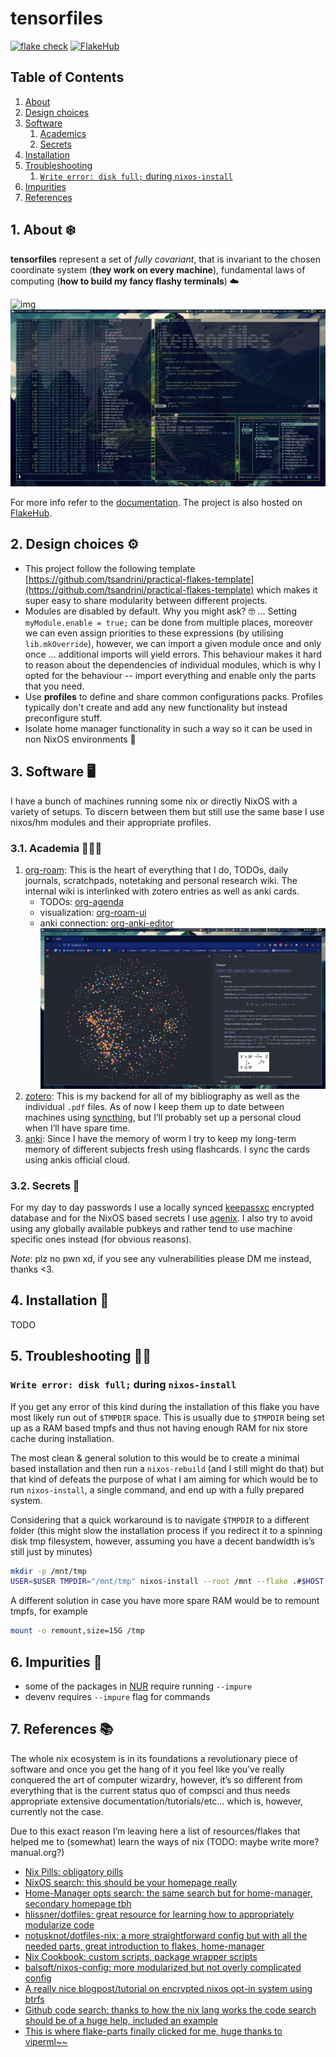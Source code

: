 # tensorfiles

[![flake check](https://github.com/tsandrini/tensorfiles/actions/workflows/check-on-merge.yml/badge.svg)](https://github.com/tsandrini/tensorfiles/actions/workflows/check-on-merge.yml)
[![FlakeHub](https://github.com/tsandrini/tensorfiles/actions/workflows/flakehub.yml/badge.svg)](https://github.com/tsandrini/tensorfiles/actions/workflows/flakehub.yml)

## Table of Contents

1. [About](1-about)
2. [Design choices](2-design-choices)
3. [Software](3-software)
   1. [Academics](31-academics)
   2. [Secrets](32-secrets)
4. [Installation](4-installation)
5. [Troubleshooting](5-troubleshooting)
   1. [`Write error: disk full;` during `nixos-install`](write-error-disk-full-during-nixos-install)
6. [Impurities](6-impurities)
7. [References](7-references)

## 1. About ❄️

**tensorfiles** represent a set of _fully covariant_, that is invariant to the
chosen coordinate system (**they work on every machine**), fundamental
laws of computing (**how to build my fancy flashy terminals**) ☁️

![img](parts/pkgs/docs/docs/assets/images/showcase_3.png)
![img](parts/pkgs/docs/docs/assets/images/showcase_1.png)

For more info refer to the [documentation](https://tsandrini.github.io/tensorfiles/).
The project is also hosted on [FlakeHub](https://flakehub.com/flake/tsandrini/tensorfiles/).

## 2. Design choices ⚙️

- This project follow the following template
  [https://github.com/tsandrini/practical-flakes-template](https://github.com/tsandrini/practical-flakes-template)
  which makes it super easy to share modularity between different projects.
- Modules are disabled by default. Why you might ask? 🤓 ... Setting
  `myModule.enable = true;` can be done from multiple places, moreover we can
  even assign priorities to these expressions (by utilising `lib.mkOverride`),
  however, we can import a given module once and only once ... additional imports
  will yield errors. This behaviour makes it hard to reason about the dependencies
  of individual modules, which is why I opted for the behaviour --
  import everything and enable only the parts that you need.
- Use **profiles** to define and share common configurations packs. Profiles
  typically don't create and add any new functionality but instead preconfigure
  stuff.
- Isolate home manager functionality in such a way so it can be used in non
  NixOS environments 👥

## 3. Software 🖥️

I have a bunch of machines running some nix or directly NixOS with a variety
of setups. To discern between them but still use the same base I use nixos/hm
modules and their appropriate profiles.

### 3.1. Academia 👩🏽‍💼

1. [org-roam](https://www.orgroam.com/): This is the heart of everything that I
   do, TODOs, daily journals, scratchpads, notetaking and personal research wiki.
   The internal wiki is interlinked with zotero entries as well as anki cards.
   - TODOs: [org-agenda](https://orgmode.org/manual/Agenda-Views.html)
   - visualization: [org-roam-ui](https://github.com/org-roam/org-roam-ui)
   - anki connection: [org-anki-editor](https://github.com/louietan/anki-editor)
     ![img](parts/pkgs/docs/docs/assets/images/showcase_org_roam_ui.png)
2. [zotero](https://www.zotero.org/): This is my backend for all of my
   bibliography as well as the individual `.pdf` files. As of now I keep them up
   to date between machines using [syncthing](https://syncthing.net/), but
   I&rsquo;ll probably set up a personal cloud when I&rsquo;ll have spare time.
3. [anki](https://apps.ankiweb.net/): Since I have the memory of worm I try to
   keep my long-term memory of different subjects fresh using flashcards. I sync
   the cards using ankis official cloud.

### 3.2. Secrets 🔑

For my day to day passwords I use a locally synced
[keepassxc](https://keepassxc.org/) encrypted database and for the NixOS based
secrets I use [agenix](https://github.com/ryantm/agenix). I also try to avoid
using any globally available pubkeys and rather tend to use machine specific
ones instead (for obvious reasons).

_Note_: plz no pwn xd, if you see any vulnerabilities please DM me instead,
thanks <3.

## 4. Installation 💾

TODO

## 5. Troubleshooting 😵‍💫

### `Write error: disk full;` during `nixos-install`

If you get any error of this kind during the installation of this flake
you have most likely run out of `$TMPDIR` space. This is usually due
to `$TMPDIR` being set up as a RAM based tmpfs and thus not having enough
RAM for nix store cache during installation.

The most clean & general solution to this would be to create a minimal
based installation and then run a `nixos-rebuild` (and I still might do that)
but that kind of defeats the purpose of what I am aiming for which would be
to run `nixos-install`, a single command, and end up with a fully prepared
system.

Considering that a quick workaround is to navigate `$TMPDIR` to a different
folder (this might slow the installation process if you redirect it to a
spinning disk tmp filesystem, however, assuming you have a decent bandwidth
is&rsquo;s still just by minutes)

```bash
mkdir -p /mnt/tmp
USER=$USER TMPDIR="/mnt/tmp" nixos-install --root /mnt --flake .#$HOST
```

A different solution in case you have more spare RAM would be to remount
tmpfs, for example

```bash
mount -o remount,size=15G /tmp
```

## 6. Impurities 💩

- some of the packages in [NUR](https://github.com/nix-community/NUR) require
  running `--impure`
- devenv requires `--impure` flag for commands

## 7. References 📚

The whole nix ecosystem is in its foundations a revolutionary piece of
software and once you get the hang of it you feel like you&rsquo;ve really
conquered the art of computer wizardry, however, it&rsquo;s so different from
everything that is the current status quo of compsci and thus needs
appropriate extensive documentation/tutorials/etc&#x2026; which is, however,
currently not the case.

Due to this exact reason I&rsquo;m leaving here a list of resources/flakes that
helped me to (somewhat) learn the ways of nix (TODO: maybe write more?
manual.org?)

- [Nix Pills: obligatory pills](https://nixos.org/guides/nix-pills/)
- [NixOS search: this should be your homepage really](https://search.nixos.org/options)
- [Home-Manager opts search: the same search but for home-manager, secondary
  homepage tbh](https://mipmip.github.io/home-manager-option-search/)
- [hlissner/dotfiles: great resource for learning how to appropriately modularize code](https://github.com/hlissner/dotfiles)
- [notusknot/dotfiles-nix: a more straightforward config but with all the needed
  parts, great introduction to flakes, home-manager](https://github.com/notusknot/dotfiles-nix)
- [Nix Cookbook: custom scripts, package wrapper scripts](https://nixos.wiki/wiki/Nix_Cookbook)
- [balsoft/nixos-config: more modularized but not overly complicated config](https://github.com/balsoft/nixos-config)
- [A really nice blogpost/tutorial on encrypted nixos opt-in system using btrfs](https://mt-caret.github.io/blog/posts/2020-06-29-optin-state.html)
- [Github code search: thanks to how the nix lang works the code search should be of a huge help, included an example](https://github.com/search?q=pkgs.writeShellScriptBin+language%3ANix&type=code&l=Nix)
- [This is where flake-parts finally clicked for me, huge thanks to viperml~~](https://github.com/viperML/dotfiles)
